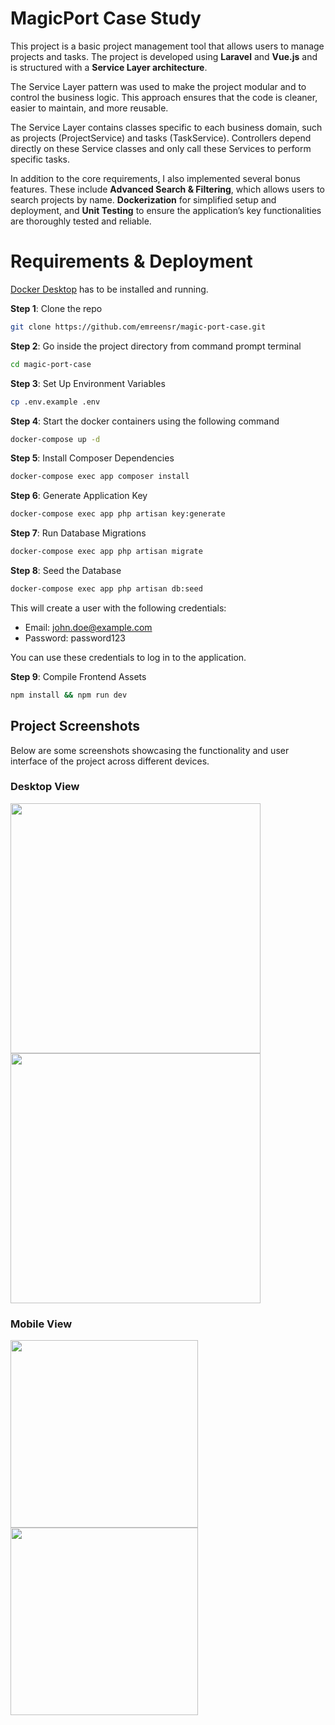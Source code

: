 # MagicPort Case Study
This project is a basic project management tool that allows users to manage projects and tasks. The project is developed using **Laravel** and **Vue.js** and is structured with a **Service Layer architecture**.

The Service Layer pattern was used to make the project modular and to control the business logic. This approach ensures that the code is cleaner, easier to maintain, and more reusable.

The Service Layer contains classes specific to each business domain, such as projects (ProjectService) and tasks (TaskService). Controllers depend directly on these Service classes and only call these Services to perform specific tasks.

In addition to the core requirements, I also implemented several bonus features. These include **Advanced Search & Filtering**, which allows users to search projects by name. **Dockerization** for simplified setup and deployment, and **Unit Testing** to ensure the application’s key functionalities are thoroughly tested and reliable.

# Requirements & Deployment

[Docker Desktop](https://www.docker.com/get-started/#h_installation) has to be installed and running.

**Step 1**: Clone the repo

```bash
git clone https://github.com/emreensr/magic-port-case.git
```

**Step 2**: Go inside the project directory from command prompt terminal
```bash
cd magic-port-case
```

**Step 3**: Set Up Environment Variables
```bash
cp .env.example .env
```

**Step 4**: Start the docker containers using the following command
```bash
docker-compose up -d
```
**Step 5**: Install Composer Dependencies
```bash
docker-compose exec app composer install
```

**Step 6**: Generate Application Key
```bash
docker-compose exec app php artisan key:generate
```

**Step 7**: Run Database Migrations
```bash
docker-compose exec app php artisan migrate
```

**Step 8**: Seed the Database
```bash
docker-compose exec app php artisan db:seed
```

This will create a user with the following credentials:

- Email: john.doe@example.com
- Password: password123
  
You can use these credentials to log in to the application.

**Step 9**: Compile Frontend Assets
```bash
npm install && npm run dev
```

## Project Screenshots

Below are some screenshots showcasing the functionality and user interface of the project across different devices.

### Desktop View

<img src="https://github.com/user-attachments/assets/a86e8cd5-daf9-4b60-a282-25b89f7e88a0" width="400"/>
<img src="https://github.com/user-attachments/assets/ce06dcfd-921a-4a2a-9570-b1b8bf3212b5" width="400"/>

### Mobile View

<img src="https://github.com/user-attachments/assets/5b0a8ba1-ac5a-4051-bf93-b60d7945aaaa" width="300"/>
<img src="https://github.com/user-attachments/assets/3101a54a-6a7d-4620-b073-ced5ce60097b" width="300"/>


